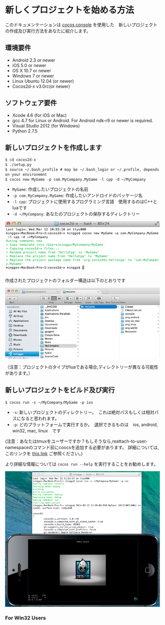 # 	新しくプロジェクトを始める方法

このドキュメンテーションは [cocos console](https://github.com/cocos2d/cocos2d-console) を使用した　新しいプロジェクトの作成及び実行方法をあなたに紹介します。 

## 環境要件

* Android 2.3 or newer
* iOS 5.0 or newer
* OS X 10.7 or newer
* Windows 7 or newer
* Linux Ubuntu 12.04 (or newer)
* Cocos2d-x v3.0rc(or newer)

## ソフトウェア要件

* Xcode 4.6 (for iOS or Mac)
* gcc 4.7 for Linux or Android. For Android ndk-r9 or newer is required.
* Visual Studio 2012 (for Windows)
* Python 2.7.5


## 新しいプロジェクトを作成します

    $ cd cocos2d-x
    $ ./setup.py
    $ source ~/.bash_profile # may be ~/.bash_login or ~/.profile, depends on your environemnt
    $ cocos new MyGame -p com.MyCompany.MyGame -l cpp -d ~/MyCompany

* `MyGame`: 作成したいプロジェクトの名前
* `-p com.MyCompany.MyGame`: 作成したいアンドロイドのパッケージ名
* `-l cpp`: プロジェクトに使用するプログラミング言語　使用するのはC++とluaです
* `-d ~/MyCompany`: あなたのプロジェクトの保存するディレクトリー

![new game](res/new_game.png)

作成されたプロジェクトのフォルダー構造は以下のとおりです

![folder structure](res/folder_structure.png)

（注意：プロジェクトのタイプがluaである場合,ディレクトリーが異なる可能性があります。）


## 新しいプロジェクトをビルド及び実行


    $ cocos run -s ~/MyCompany/MyGame -p ios
    
* `-s`: 新しいプロジェクトのディレクトリー。　これは絶対パスもしくは相対パスになると思われます。
* `-p`: どのプラットフォームで実行するか。　選択できるものは　ios, android, win32, mac, linux　です 

(注意：あなたはtmuxをユーザーですか？もしそうなら,reattach-to-user-namespaceのコマンド前にcoocsを追加する必要があります。
詳細については,このリンクを [this link](https://github.com/phonegap/ios-sim) ご参照ください。)

より詳細な情報については `cocos run --help` を実行することをお勧めします。

![run scree](res/run_screen.png)

### For Win32 Users




